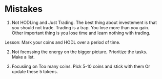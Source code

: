 # Mistakes


1. Not HODLing and Just Trading. 
The best thing about investement is that you should not trade. 
Trading is a trap. You lose more than you gain. Other important thing is you lose 
time and learn nothing with trading. 

Lesson: Mark your coins and HODL over a period of time.

2. Not focossing the energy on the bigger picture.
   Prioritize the tasks. Make a list.
   
3. Focusiing on Too many coins. 
Pick 5-10 coins and stick with them Or update these 5 tokens.
   
   